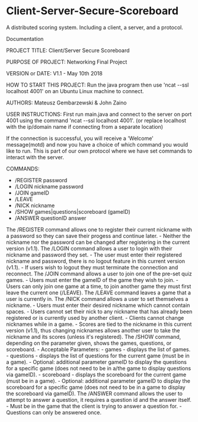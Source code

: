 # Client-Server-Secure-Scoreboard
A distributed scoring system. Including a client, a server, and a protocol.


Documentation

PROJECT TITLE: Client/Server Secure Scoreboard

PURPOSE OF PROJECT: Networking Final Project

VERSION or DATE: V1.1 - May 10th 2018

HOW TO START THIS PROJECT: Run the java program then use 'ncat --ssl localhost 4001' on an Ubuntu Linux machine to connect.

AUTHORS: Mateusz Gembarzewski & John Zaino

USER INSTRUCTIONS:
First run main.java and connect to the server on port 4001 using the command 'ncat --ssl localhost 4001'. 
(or replace localhost with the ip/domain name if connecting from a separate location)

If the connection is successful, you will receive a 'Welcome' message(motd) and now you have a choice of which command you
would like to run. This is part of our own protocol where we have set commands to interact with the server.

COMMANDS:

* /REGISTER password
* /LOGIN nickname password
* /JOIN gameID
* /LEAVE
* /NICK nickname
* /SHOW games|questions|scoreboard (gameID)
* /ANSWER questionID answer

The /REGISTER command allows one to register their current nickname with a password so they can save their progess and continue later.
    - Neither the nickname nor the password can be changed after registering in the current version (v1.1).
The /LOGIN command allows a user to login with their nickname and password they set.
    - The user must enter their registered nickname and password, there is no logout feature in this current version (v1.1).
    - If users wish to logout they must terminate the connection and reconnect.
The /JOIN command allows a user to join one of the pre-set quiz games.
    - Users must enter the gameID of the game they wish to join.
    - Users can only join one game at a time, to join another game they must first leave the current one (/LEAVE).
The /LEAVE command leaves a game that a user is currently in.
The /NICK command allows a user to set themselves a nickname.
    - Users must enter their desired nickname which cannot contain spaces.
    - Users cannot set their nick to any nickname that has already been registered or is currently used by another client.
    - Clients cannot change nicknames while in a game.
    - Scores are tied to the nickname in this current version (v1.1), thus changing nicknames allows another user to take the nickname and its scores (unless it's registered).
The /SHOW command, depending on the parameter given, shows the games, questions, or scoreboard.
    - Acceptable Parameters:
        - games - displays the list of games.
        - questions - displays the list of questions for the current game (must be in a game).
            - Optional: additional parameter gameID to display the questions for a specific game (does not need to be in a/the game to display questions via gameID).
        - scoreboard - displays the scoreboard for the current game (must be in a game).
            - Optional: additional parameter gameID to display the scoreboard for a specific game (does not need to be in a game                                to display the scoreboard via gameID).
The /ANSWER command allows the user to attempt to answer a question, it requires a question id and the answer itself.
    - Must be in the game that the client is trying to answer a question for.
    - Questions can only be answered once.
